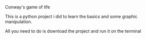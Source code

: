 Conway's game of life

This is a python project i did to learn the basics and some graphic manipulation.

All you need to do is download the project and run it on the terminal
